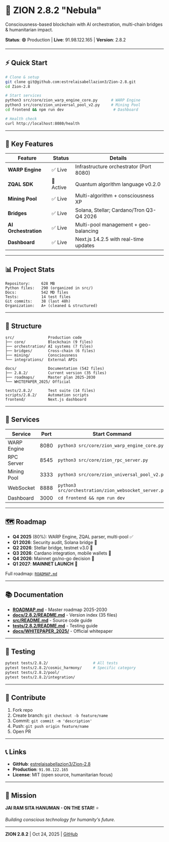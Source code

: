# 🌟 ZION 2.8.2 "Nebula"

Consciousness-based blockchain with AI orchestration, multi-chain bridges & humanitarian impact.

**Status**: 🟢 Production | **Live**: 91.98.122.165 | **Version**: 2.8.2

---

## ⚡ Quick Start

```bash
# Clone & setup
git clone git@github.com:estrelaisabellazion3/Zion-2.8.git
cd Zion-2.8

# Start services
python3 src/core/zion_warp_engine_core.py      # WARP Engine
python3 src/core/zion_universal_pool_v2.py     # Mining Pool
cd frontend && npm run dev                      # Dashboard

# Health check
curl http://localhost:8080/health
```

---

## 🎯 Key Features

| Feature | Status | Details |
|---------|--------|---------|
| **WARP Engine** | ✅ Live | Infrastructure orchestrator (Port 8080) |
| **ZQAL SDK** | 🔄 Active | Quantum algorithm language v0.2.0 |
| **Mining Pool** | ✅ Live | Multi-algorithm + consciousness XP |
| **Bridges** | ✅ Live | Solana, Stellar; Cardano/Tron Q3-Q4 2026 |
| **AI Orchestration** | ✅ Live | Multi-pool management + geo-balancing |
| **Dashboard** | ✅ Live | Next.js 14.2.5 with real-time updates |

---

## 📊 Project Stats

```
Repository:     628 MB
Python files:   290 (organized in src/)
Docs:           542 MD files
Tests:          14 test files
Git commits:    38 (last 48h)
Organization:   A+ (cleaned & structured)
```

---

## 📁 Structure

```
src/               Production code
├── core/          Blockchain (9 files)
├── orchestration/ AI systems (7 files)
├── bridges/       Cross-chain (6 files)
├── mining/        Consciousness
└── integrations/  External APIs

docs/              Documentation (542 files)
├── 2.8.2/         Current version (35 files)
├── roadmaps/      Master plan 2025-2030
└── WHITEPAPER_2025/ Official

tests/2.8.2/       Test suite (14 files)
scripts/2.8.2/     Automation scripts
frontend/          Next.js dashboard
```

---

## 🚀 Services

| Service | Port | Start Command |
|---------|------|---------------|
| WARP Engine | 8080 | `python3 src/core/zion_warp_engine_core.py` |
| RPC Server | 8545 | `python3 src/core/zion_rpc_server.py` |
| Mining Pool | 3333 | `python3 src/core/zion_universal_pool_v2.py` |
| WebSocket | 8888 | `python3 src/orchestration/zion_websocket_server.py` |
| Dashboard | 3000 | `cd frontend && npm run dev` |

---

## 🗺️ Roadmap

- **Q4 2025** (80%): WARP Engine, ZQAL parser, multi-pool ✅
- **Q1 2026**: Security audit, Solana bridge 🎯
- **Q2 2026**: Stellar bridge, testnet v3.0 🎯
- **Q3 2026**: Cardano integration, mobile wallets 🎯
- **Q4 2026**: Mainnet go/no-go decision 🎯
- **Q1 2027**: **MAINNET LAUNCH** 🚀

Full roadmap: [`ROADMAP.md`](ROADMAP.md)

---

## 📚 Documentation

- **[ROADMAP.md](ROADMAP.md)** - Master roadmap 2025-2030
- **[docs/2.8.2/README.md](docs/2.8.2/README.md)** - Version index (35 files)
- **[src/README.md](src/README.md)** - Source code guide
- **[tests/2.8.2/README.md](tests/2.8.2/README.md)** - Testing guide
- **[docs/WHITEPAPER_2025/](docs/WHITEPAPER_2025/)** - Official whitepaper

---

## 🧪 Testing

```bash
pytest tests/2.8.2/                    # All tests
pytest tests/2.8.2/cosmic_harmony/     # Specific category
pytest tests/2.8.2/pool/
pytest tests/2.8.2/integration/
```

---

## 🤝 Contribute

1. Fork repo
2. Create branch: `git checkout -b feature/name`
3. Commit: `git commit -m 'description'`
4. Push: `git push origin feature/name`
5. Open PR

---

## 📞 Links

- **GitHub**: [estrelaisabellazion3/Zion-2.8](https://github.com/estrelaisabellazion3/Zion-2.8)
- **Production**: `91.98.122.165`
- **License**: MIT (open source, humanitarian focus)

---

## 🌟 Mission

**JAI RAM SITA HANUMAN - ON THE STAR!** ⭐

*Building conscious technology for humanity's future.*

---

**ZION 2.8.2** | Oct 24, 2025 | [GitHub](https://github.com/estrelaisabellazion3/Zion-2.8)
